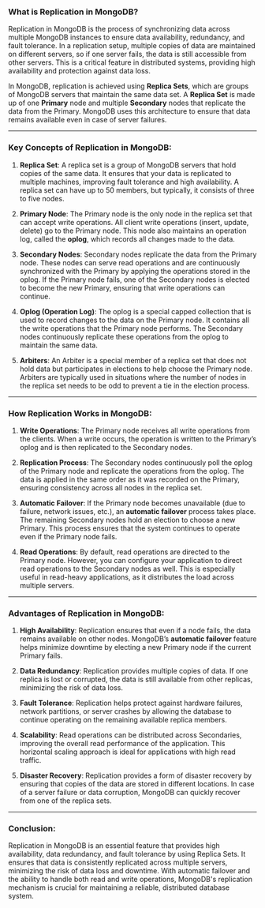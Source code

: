 ### **What is Replication in MongoDB?**

Replication in MongoDB is the process of synchronizing data across multiple MongoDB instances to ensure data availability, redundancy, and fault tolerance. In a replication setup, multiple copies of data are maintained on different servers, so if one server fails, the data is still accessible from other servers. This is a critical feature in distributed systems, providing high availability and protection against data loss.

In MongoDB, replication is achieved using **Replica Sets**, which are groups of MongoDB servers that maintain the same data set. A **Replica Set** is made up of one **Primary** node and multiple **Secondary** nodes that replicate the data from the Primary. MongoDB uses this architecture to ensure that data remains available even in case of server failures.

---

### **Key Concepts of Replication in MongoDB:**

1. **Replica Set**: A replica set is a group of MongoDB servers that hold copies of the same data. It ensures that your data is replicated to multiple machines, improving fault tolerance and high availability. A replica set can have up to 50 members, but typically, it consists of three to five nodes.

2. **Primary Node**: The Primary node is the only node in the replica set that can accept write operations. All client write operations (insert, update, delete) go to the Primary node. This node also maintains an operation log, called the **oplog**, which records all changes made to the data.

3. **Secondary Nodes**: Secondary nodes replicate the data from the Primary node. These nodes can serve read operations and are continuously synchronized with the Primary by applying the operations stored in the oplog. If the Primary node fails, one of the Secondary nodes is elected to become the new Primary, ensuring that write operations can continue.

4. **Oplog (Operation Log)**: The oplog is a special capped collection that is used to record changes to the data on the Primary node. It contains all the write operations that the Primary node performs. The Secondary nodes continuously replicate these operations from the oplog to maintain the same data.

5. **Arbiters**: An Arbiter is a special member of a replica set that does not hold data but participates in elections to help choose the Primary node. Arbiters are typically used in situations where the number of nodes in the replica set needs to be odd to prevent a tie in the election process.

---

### **How Replication Works in MongoDB**:

1. **Write Operations**: The Primary node receives all write operations from the clients. When a write occurs, the operation is written to the Primary’s oplog and is then replicated to the Secondary nodes.

2. **Replication Process**: The Secondary nodes continuously poll the oplog of the Primary node and replicate the operations from the oplog. The data is applied in the same order as it was recorded on the Primary, ensuring consistency across all nodes in the replica set.

3. **Automatic Failover**: If the Primary node becomes unavailable (due to failure, network issues, etc.), an **automatic failover** process takes place. The remaining Secondary nodes hold an election to choose a new Primary. This process ensures that the system continues to operate even if the Primary node fails.

4. **Read Operations**: By default, read operations are directed to the Primary node. However, you can configure your application to direct read operations to the Secondary nodes as well. This is especially useful in read-heavy applications, as it distributes the load across multiple servers.

---

### **Advantages of Replication in MongoDB**:

1. **High Availability**: Replication ensures that even if a node fails, the data remains available on other nodes. MongoDB’s **automatic failover** feature helps minimize downtime by electing a new Primary node if the current Primary fails.

2. **Data Redundancy**: Replication provides multiple copies of data. If one replica is lost or corrupted, the data is still available from other replicas, minimizing the risk of data loss.

3. **Fault Tolerance**: Replication helps protect against hardware failures, network partitions, or server crashes by allowing the database to continue operating on the remaining available replica members.

4. **Scalability**: Read operations can be distributed across Secondaries, improving the overall read performance of the application. This horizontal scaling approach is ideal for applications with high read traffic.

5. **Disaster Recovery**: Replication provides a form of disaster recovery by ensuring that copies of the data are stored in different locations. In case of a server failure or data corruption, MongoDB can quickly recover from one of the replica sets.

---

### **Conclusion**:

Replication in MongoDB is an essential feature that provides high availability, data redundancy, and fault tolerance by using Replica Sets. It ensures that data is consistently replicated across multiple servers, minimizing the risk of data loss and downtime. With automatic failover and the ability to handle both read and write operations, MongoDB's replication mechanism is crucial for maintaining a reliable, distributed database system.